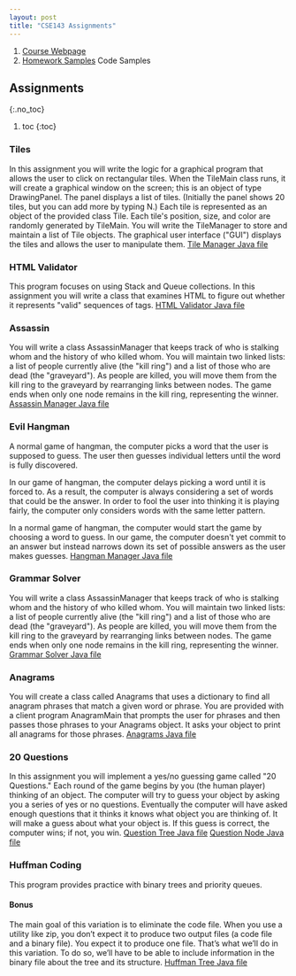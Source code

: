 ```yaml
---
layout: post
title: "CSE143 Assignments"
---
```


1. [Course Webpage](https://courses.cs.washington.edu/courses/cse143/17sp)
2. [Homework Samples](https://courses.cs.washington.edu/courses/cse143/17sp/homework.shtml) Code Samples

## Assignments
{:.no_toc}

1. toc
{:toc}

### Tiles
In this assignment you will write the logic for a graphical program that allows the user to click on rectangular tiles. When the TileMain class runs, it will create a graphical window on the screen; this is an object of type DrawingPanel. The panel displays a list of tiles. (Initially the panel shows 20 tiles, but you can add more by typing N.) Each tile is represented as an object of the provided class Tile. Each tile's position, size, and color are randomly generated by TileMain. You will write the TileManager to store and maintain a list of Tile objects. The graphical user interface ("GUI") displays the tiles and allows the user to manipulate them.
[Tile Manager Java file](/assets/samples/cse143/hmwk1/TileManager.java)

### HTML Validator
This program focuses on using Stack and Queue collections. In this assignment you will write a class that examines HTML to figure out whether it represents "valid" sequences of tags.
[HTML Validator Java file](/assets/samples/cse143/hmwk2/HtmlValidator.java)

### Assassin
You will write a class AssassinManager that keeps track of who is stalking whom and the history of who killed whom. You will maintain two linked lists: a list of people currently alive (the "kill ring") and a list of those who are dead (the "graveyard"). As people are killed, you will move them from the kill ring to the graveyard by rearranging links between nodes. The game ends when only one node remains in the kill ring, representing the winner.
[Assassin Manager Java file](/assets/samples/cse143/hmwk3/AssassinManager.java)

### Evil Hangman
A normal game of hangman, the computer picks a word that the user is supposed to guess. The user then guesses individual letters until the word is fully discovered.

In our game of hangman, the computer delays picking a word until it is forced to. As a result, the computer is always considering a set of words that could be the answer. In order to fool the user into thinking it is playing fairly, the computer only considers words with the same letter pattern.

In a normal game of hangman, the computer would start the game by choosing a word to guess. In our game, the computer doesn't yet commit to an answer but instead narrows down its set of possible answers as the user makes guesses.
[Hangman Manager Java file](/assets/samples/cse143/hmwk4/HangmanManager.java)

### Grammar Solver
You will write a class AssassinManager that keeps track of who is stalking whom and the history of who killed whom. You will maintain two linked lists: a list of people currently alive (the "kill ring") and a list of those who are dead (the "graveyard"). As people are killed, you will move them from the kill ring to the graveyard by rearranging links between nodes. The game ends when only one node remains in the kill ring, representing the winner.
[Grammar Solver Java file](/assets/samples/cse143/hmwk5/GrammarSolver.java)

### Anagrams
You will create a class called Anagrams that uses a dictionary to find all anagram phrases that match a given word or phrase. You are provided with a client program AnagramMain that prompts the user for phrases and then passes those phrases to your Anagrams object. It asks your object to print all anagrams for those phrases.
[Anagrams Java file](/assets/samples/cse143/hmwk6/Anagrams.java)

### 20 Questions
In this assignment you will implement a yes/no guessing game called "20 Questions." Each round of the game begins by you (the human player) thinking of an object. The computer will try to guess your object by asking you a series of yes or no questions. Eventually the computer will have asked enough questions that it thinks it knows what object you are thinking of. It will make a guess about what your object is. If this guess is correct, the computer wins; if not, you win.
[Question Tree Java file](/assets/samples/cse143/hmwk7/QuestionTree.java)
[Question Node Java file](/assets/samples/cse143/hmwk7/QuestionNode.java)

### Huffman Coding
This program provides practice with binary trees and priority queues.

#### Bonus
The main goal of this variation is to eliminate the code file. When you use a utility like zip, you don’t expect it to produce two output files (a code file and a binary file). You expect it to produce one file. That’s what we’ll do in this variation. To do so, we’ll have to be able to include information in the binary file about the tree and its structure.
[Huffman Tree Java file](/assets/samples/cse143/hmwk8/HuffmanTree.java)
